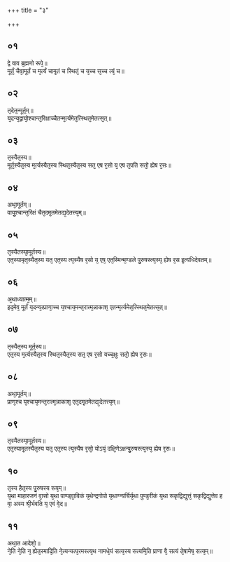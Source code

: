+++
title = "३"

+++
## ०१
द्वे वाव ब्र᳘ह्मणो रूपे᳘॥  
मूर्तं᳘ चैवा᳘मूर्तं च म᳘र्त्यं चामृ᳘तं च स्थितं᳘ च य᳘च्च स᳘च्च त्यं᳘ च॥  
## ०२
त᳘देत᳘न्मूर्त᳘म्॥  
य᳘दन्य᳘द्वायो᳘श्चान्त᳘रिक्षाच्चैतन्म᳘र्त्यमेत᳘त्स्थित᳘मेतत्स᳘त्॥  
## ०३
त᳘स्यैत᳘स्य॥  
मूर्त᳘स्यैत᳘स्य म᳘र्त्यस्यैत᳘स्य स्थित᳘स्यैत᳘स्य सत᳘ एष र᳘सो य᳘ एष त᳘पति सतो᳘ ह्येष र᳘सः॥  
## ०४
अथा᳘मूर्तम्॥  
वायु᳘श्चान्त᳘रिक्षं चैत᳘दमृ᳘तमेतद्य᳘देतत्त्य᳘म्॥  
## ०५
त᳘स्यैतस्या᳘मूर्तस्य॥  
एत᳘स्यामृत᳘स्यैत᳘स्य यत᳘ एत᳘स्य त्य᳘स्यैष र᳘सो य᳘ एष᳘ एत᳘स्मिन्म᳘ण्डले पु᳘रुषस्त्य᳘स्य᳘ ह्येष र᳘स इ᳘त्यधिदेवतम्॥  
## ०६
अ᳘थाध्यात्म᳘म्॥  
इद᳘मेव᳘ मूर्तं य᳘दन्य᳘त्प्राणा᳘च्च य᳘श्चाय᳘मन्त᳘रात्म᳘न्नाकाश᳘ एतन्म᳘र्त्यमेत᳘त्स्थित᳘मेतत्स᳘त्॥  
## ०७
त᳘स्यैत᳘स्य मूर्त᳘स्य॥  
एत᳘स्य म᳘र्त्यस्यैत᳘स्य स्थित᳘स्यैत᳘स्य सत᳘ एष र᳘सो यच्च᳘क्षुः सतो᳘ ह्येष र᳘सः॥  
## ०८
अथा᳘मूर्तम्॥  
प्राण᳘श्च य᳘श्चाय᳘मन्त᳘रात्म᳘न्नाकाश᳘ एत᳘दमृ᳘तमेतद्य᳘देतत्त्य᳘म्॥  
## ०९
त᳘स्यैतस्या᳘मूर्तस्य॥  
एत᳘स्यामृ᳘तस्यैत᳘स्य यत᳘ एत᳘स्य त्य᳘स्यैष र᳘सो᳘ योऽयं᳘ दक्षि᳘णेऽक्षन्पु᳘रुषस्त्य᳘स्य᳘ ह्येष र᳘सः॥  
## १०
त᳘स्य हैत᳘स्य पु᳘रुषस्य रूप᳘म्॥  
य᳘था माहारजनं वा᳘सो य᳘था पाण्ड्वा᳘विकं य᳘थेन्द्रगोपो य᳘थाग्न्यर्चिर्य᳘था पुण्ड᳘रीकं य᳘था सकृद्विद्युत्तं᳘ सकृद्विद्यु᳘त्तेव ह वा᳘ अस्य श्री᳘र्भवति य᳘ एवं वे᳘द॥  
## ११
अथा᳘त आदेशो᳘॥  
ने᳘ति ने᳘ति न᳘ ह्येत᳘स्मादि᳘ति ने᳘त्यन्यत्प᳘रमस्त्य᳘थ नामधे᳘यं सत्य᳘स्य सत्यमि᳘ति प्राणा वै᳘ सत्यं ते᳘षामेष᳘ सत्य᳘म्॥  